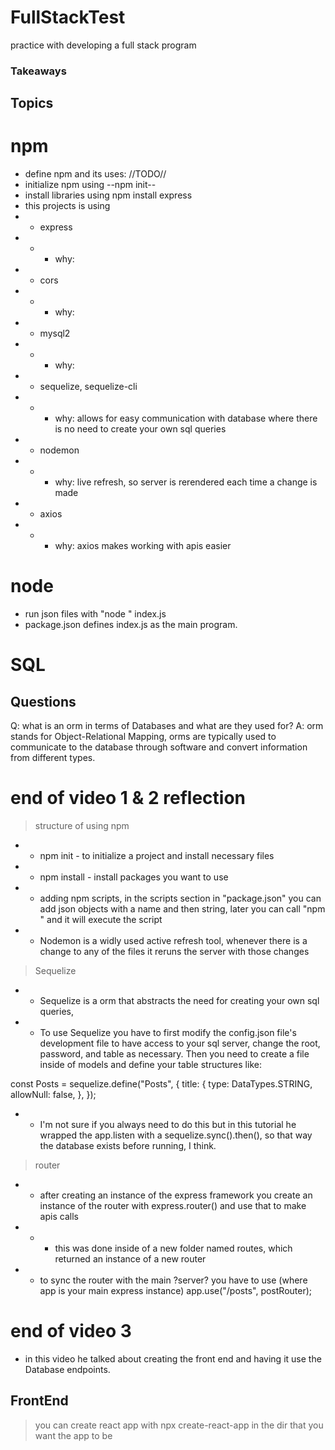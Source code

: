 # FullStackTest
practice with developing a full stack program



### Takeaways

## Topics

# npm
- define npm and its uses: //TODO//
- initialize npm using --npm init--
- install libraries using npm install express
- this projects is using
- - express
- - - why: 
- - cors
- - - why:
- - mysql2
- - - why:
- - sequelize, sequelize-cli
- - - why: allows for easy communication with database where there is no need to create your own sql queries
- - nodemon
- - - why: live refresh, so server is rerendered each time a change is made
- - axios
- - - why: axios makes working with apis easier


# node
- run json files with "node <fileName>"
index.js
- package.json defines index.js as the main program.


# SQL

## Questions
Q: what is an orm in terms of Databases and what are they used for?
A: orm stands for Object-Relational Mapping, orms are typically used to communicate to the database through software and convert information from different types.


# end of video 1 & 2 reflection
> structure of using npm
- - npm init - to initialize a project and install necessary files
- - npm install <package> - install packages you want to use
- - adding npm scripts, in the scripts section in "package.json" you can add json objects with a name and then string, later you can call "npm <name>" and it will execute the script
- - Nodemon is a widly used active refresh tool, whenever there is a change to any of the files it reruns the server with those changes

> Sequelize 
- - Sequelize is a orm that abstracts the need for creating your own sql queries, 
- - To use Sequelize you have to first modify the config.json file's development file to have access to your sql server, change the root, password, and table as necessary. Then you need to create a file inside of models and define your table structures like:

const Posts = sequelize.define("Posts", {
        title: {
            type: DataTypes.STRING,
            allowNull: false,
        },
    });
- - I'm not sure if you always need to do this but in this tutorial he wrapped the app.listen with a sequelize.sync().then(), so that way the database exists before running, I think.

> router 
- - after creating an instance of the express framework you create an instance of the router with express.router() and use that to make apis calls
- - - this was done inside of a new folder named routes, which returned an instance of a new router
- - to sync the router with the main ?server? you have to use (where app is your main express instance) app.use("/posts", postRouter);


# end of video 3
- in this video he talked about creating the front end and having it use the Database endpoints.
## FrontEnd
> you can create react app with npx create-react-app in the dir that you want the app to be



